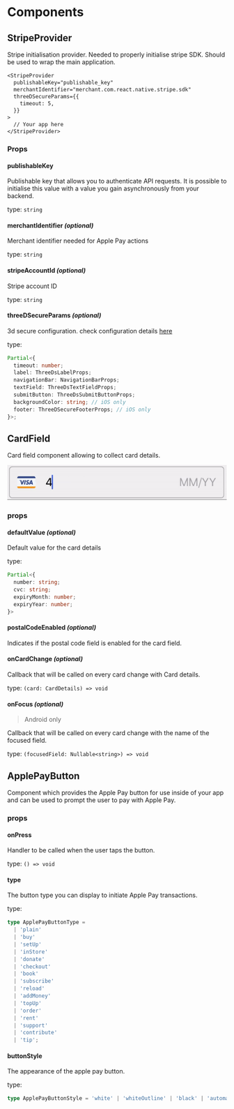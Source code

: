 # Components

## StripeProvider

Stripe initialisation provider. Needed to properly initialise stripe SDK. Should be used to wrap the main application.

```tsx
<StripeProvider
  publishableKey="publishable_key"
  merchantIdentifier="merchant.com.react.native.stripe.sdk"
  threeDSecureParams={{
    timeout: 5,
  }}
>
  // Your app here
</StripeProvider>
```

### Props

#### publishableKey

Publishable key that allows you to authenticate API requests. It is possible to initialise this value with a value you gain asynchronously from your backend.

type: `string`

#### merchantIdentifier _(optional)_

Merchant identifier needed for Apple Pay actions

type: `string`

#### stripeAccountId _(optional)_

Stripe account ID

type: `string`

#### threeDSecureParams _(optional)_

3d secure configuration.
check configuration details [here](../3d-secure.md)

type:

```ts
Partial<{
  timeout: number;
  label: ThreeDsLabelProps;
  navigationBar: NavigationBarProps;
  textField: ThreeDsTextFieldProps;
  submitButton: ThreeDsSubmitButtonProps;
  backgroundColor: string; // iOS only
  footer: ThreeDSecureFooterProps; // iOS only
}>;
```

## CardField

Card field component allowing to collect card details.

![CardField component](../assets/card-field-example.gif 'CardField component')

### props

#### defaultValue _(optional)_

Default value for the card details

type:

```ts
Partial<{
  number: string;
  cvc: string;
  expiryMonth: number;
  expiryYear: number;
}>
```

#### postalCodeEnabled _(optional)_

Indicates if the postal code field is enabled for the card field.

#### onCardChange _(optional)_

Callback that will be called on every card change with Card details.

type: `(card: CardDetails) => void`

#### onFocus _(optional)_

> Android only

Callback that will be called on every card change with the name of the focused field.

type: `(focusedField: Nullable<string>) => void`

## ApplePayButton

Component which provides the Apple Pay button for use inside of your app
and can be used to prompt the user to pay with Apple Pay.

### props

#### onPress

Handler to be called when the user taps the button.

type: `() => void`

#### type

The button type you can display to initiate Apple Pay transactions.

type:

```ts
type ApplePayButtonType =
  | 'plain'
  | 'buy'
  | 'setUp'
  | 'inStore'
  | 'donate'
  | 'checkout'
  | 'book'
  | 'subscribe'
  | 'reload'
  | 'addMoney'
  | 'topUp'
  | 'order'
  | 'rent'
  | 'support'
  | 'contribute'
  | 'tip';
```

#### buttonStyle

The appearance of the apple pay button.

type:

```ts
type ApplePayButtonStyle = 'white' | 'whiteOutline' | 'black' | 'automatic';
```
